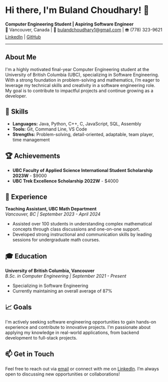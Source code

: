 # Hi there, I'm Buland Choudhary! 👋

**Computer Engineering Student | Aspiring Software Engineer**  
📍 Vancouver, Canada | 📧 [bulandchoudhary1@gmail.com](mailto:bulandchoudhary1@gmail.com) | ☎️ (778) 323-9621  
[LinkedIn](https://www.linkedin.com/in/buland-choudhary) | [GitHub](https://github.com/Buland-Choudhary)

---

## About Me
I'm a highly motivated final-year Computer Engineering student at the University of British Columbia (UBC), specializing in Software Engineering. With a strong foundation in problem-solving and mathematics, I’m eager to leverage my technical skills and creativity in a software engineering role. My goal is to contribute to impactful projects and continue growing as a developer.

## 🔧 Skills
- **Languages:** Java, Python, C++, C, JavaScript, SQL, Assembly
- **Tools:** Git, Command Line, VS Code
- **Strengths:** Problem-solving, detail-oriented, adaptable, team player, time management

## 🏆 Achievements
- **UBC Faculty of Applied Science International Student Scholarship 2023W** - $9000
- **UBC Trek Excellence Scholarship 2022W** - $4000

## 💼 Experience
**Teaching Assistant, UBC Math Department**  
_Vancouver, BC | September 2023 - April 2024_

- Assisted over 100 students in understanding complex mathematical concepts through class discussions and one-on-one support.
- Developed strong instructional and communication skills by leading sessions for undergraduate math courses.

## 🎓 Education
**University of British Columbia, Vancouver**  
_B.Sc. in Computer Engineering | September 2021 - Present_

- Specializing in Software Engineering
- Currently maintaining an overall average of 87%

## 📈 Goals
I'm actively seeking software engineering opportunities to gain hands-on experience and contribute to innovative projects. I'm passionate about applying my knowledge in real-world applications, from backend development to full-stack projects.

## 📫 Get in Touch
Feel free to reach out via [email](mailto:bulandchoudhary1@gmail.com) or connect with me on [LinkedIn](https://www.linkedin.com/in/buland-choudhary). I’m always open to discussing new opportunities or collaborations!  



